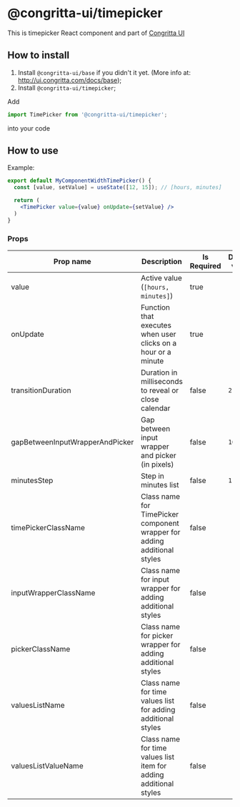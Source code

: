 # @congritta-ui/timepicker

This is timepicker React component and part of [Congritta UI](https://ui.congritta.com)

## How to install

1. Install `@congritta-ui/base` if you didn't it yet. (More info at: http://ui.congritta.com/docs/base);
2. Install `@congritta-ui/timepicker`;

Add

```javascript
import TimePicker from '@congritta-ui/timepicker';
```

into your code

## How to use

Example:

```jsx
export default MyComponentWidthTimePicker() {
  const [value, setValue] = useState([12, 15]); // [hours, minutes]

  return (
    <TimePicker value={value} onUpdate={setValue} />
  )
}
```

### Props

| Prop name                               | Description                                                                | Is Required | Default value                         |
|-----------------------------------------|----------------------------------------------------------------------------|-------------|---------------------------------------|
| value                                   | Active value (`[hours, minutes]`)                                                  | true        |                                       |
| onUpdate                                | Function that executes when user clicks on a hour or a minute              | true        |                                       |
| transitionDuration                      | Duration in milliseconds to reveal or close calendar                       | false       | `210`                                 |
| gapBetweenInputWrapperAndPicker         | Gap between input wrapper and picker (in pixels)                           | false       | `10`                                  |
| minutesStep                             | Step in minutes list                                                       | false       | `1`          |
| timePickerClassName                     | Class name for TimePicker component wrapper for adding additional styles   | false       |                                       |
| inputWrapperClassName                   | Class name for input wrapper for adding additional styles                  | false       |                                       |
| pickerClassName                         | Class name for picker wrapper for adding additional styles                 | false       |                                       |
| valuesListName                          | Class name for time values list for adding additional styles               | false       |                                       |
| valuesListValueName                     | Class name for time values list item for adding additional styles          | false       |                                       |
